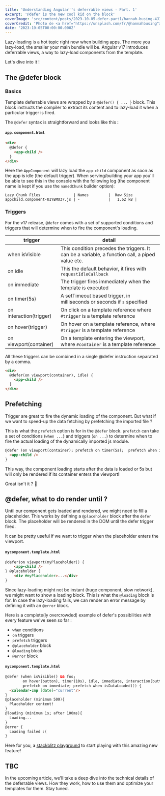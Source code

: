 ```yaml
---
title: 'Understanding Angular''s deferrable views - Part. 1'
excerpt: '@defer is the new cool kid on the block'
coverImage: 'src/content/posts/2023-10-05-defer-part1/hannah-busing-4J16oO4MmXs-unsplash.jpg'
coverCredit: 'Photo de <a href="https://unsplash.com/fr/@hannahbusing">Hannah Busing</a> sur <a href="https://unsplash.com/fr/photos/4J16oO4MmXs">Unsplash</a>'
date: '2023-10-05T00:00:00.000Z'
---
```


Lazy-loading is a hot topic right now when building apps. The more you lazy-load, the smaller your main bundle will be. Angular v17 introduces deferrable views, a way to lazy-load components from the template.

Let's dive into it !

## The @defer block

### Basics

Template deferrable views are wrapped by a `@defer() { ... }` block. This block instructs the compiler to extract its content and to lazy-load it when a particular trigger is fired.

The `@defer` syntax is straightforward and looks like this :

#### **`app.component.html`**

```html
<div>
  @defer {
    <app-child />
  }
</div>
```

Here the `AppComponent` will lazy load the `app-child` component as soon as the app is idle (the default trigger).
When serving/building your app you'll be able to see this in the console with the following log (the
component name is kept if you use the `namedChunk` builder option):

```text
Lazy Chunk Files               | Names         |  Raw Size
appchild.component-UIYBMU37.js | -             |   1.62 kB |
```

### Triggers

For the v17 release, `@defer` comes with a set of supported conditions and triggers that will determine when to fire the component's loading.

| trigger                 | detail                                                                                          |
| ----------------------- | ----------------------------------------------------------------------------------------------- |
| when isVisible          | This condition precedes the triggers. It can be a variable, a function call, a piped value etc. |
| on idle                 | This the default behavior, it fires with `requestIdleCallback`                                  |
| on immediate            | The trigger fires immediately when the template is executed                                     |
| on timer(5s)            | A setTimeout based trigger, in milliseconds or seconds if `s` specified                         |
| on interaction(trigger) | On click on a template reference where `#trigger` is a template reference                       |
| on hover(trigger)       | On hover on a template reference, where `#trigger` is a template reference                      |
| on viewport(container)  | On a template entering the viewport, where `#container` is a template reference                 |

All these triggers can be combined in a single @defer instruction separated by a comma.

```html
<div>
  @defer(on viewport(container), idle) {
    <app-child />
  }
</div>
```

## Prefetching

Trigger are great to fire the dynamic loading of the component. But what if we want to speed-up the data fetching by prefetching the imported file ?

This is what the `prefetch` option is for in the `@defer` block.
`prefetch` can take a set of conditions (`when ...`) and triggers (`on ...`) to determine when to fire the actual loading of the dynamically imported js module.  

```html
@defer (on viewport(container); prefetch on timer(5s);  prefetch when isDataLoaded()){
  <app-child />
}
```

This way, the component loading starts after the data is loaded or 5s but will only be rendered if its container enters the viewport!

Great isn't it ? 🚀

## @defer, what to do render until ?

Until our component gets loaded and rendered, we might need to fill a placeholder. This works by defining a
`@placeholder` block after the `defer` block. The placeholder will be rendered in the DOM until the defer trigger fired.

It can be pretty useful if we want to trigger when the placeholder enters the viewport.

#### **`mycomponent.template.html`**

```html
@defer(on viewport(myPlaceholder)) {
    <app-child />
} @placeholder {
    <div #myPlaceholder>...</div>
}
```

Since lazy-loading might not be instant (huge component, slow network), we might want to show a loading block.
This is what the `@loading` block is for. In case the lazy-loading fails, we can render an error message by defining it with an `@error` block.

Here is a complete(ly overcrowded) example of defer's possibilities with every feature we've seen so far :

* `when` conditions
* `on` triggers
* `prefetch` triggers
* `@placeholder` block
* `@loading` block
* `@error` block

#### **`mycomponent.template.html`**

```html
@defer (when isVisible() && foo; 
        on hover(button), timer(10s), idle, immediate, interaction(button), viewport(container); 
        prefetch on immediate; prefetch when isDataLoaded()) {
  <calendar-cmp [date]="current"/>
} 
@placeholder (minimum 500){
  Placeholder content!
}
@loading (minimum 1s; after 100ms){
  Loading...
}
@error {
  Loading failed :( 
}
```

Here for you, a [stackblitz playground](https://stackblitz.com/edit/angular-at?file=src%2Fmain.ts) to start playing with this amazing new feature!

## TBC

In the upcoming article, we'll take a deep dive into the technical details of the deferrable views. How they work, how to use them and optimize your templates for them. Stay tuned.
